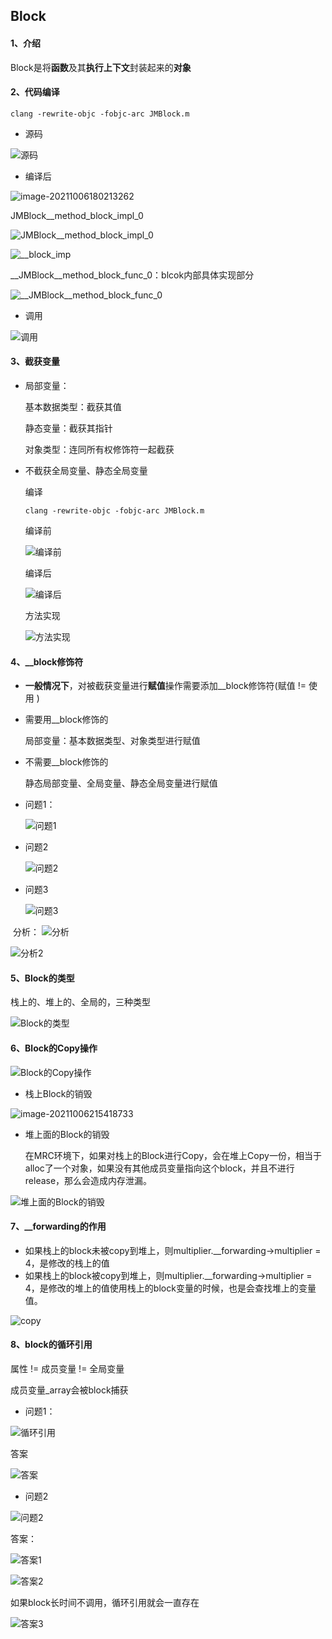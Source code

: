 ## Block

#### 1、介绍

   Block是将**函数**及其**执行上下文**封装起来的**对象**

#### 2、代码编译

```shell
clang -rewrite-objc -fobjc-arc JMBlock.m
```

- 源码

![源码](https://i.loli.net/2021/10/06/7oiBS3IqWOYpz42.png)

- 编译后

![image-20211006180213262](https://i.loli.net/2021/10/06/4E3BHUpAke8aKQ2.png)

JMBlock__method_block_impl_0

![JMBlock__method_block_impl_0](https://i.loli.net/2021/10/06/5P4VlbLvsxjtCSy.png)

![__block_imp](https://i.loli.net/2021/10/06/E6tWdqPiHa7Ycz5.png)

__JMBlock__method_block_func_0：blcok内部具体实现部分

![__JMBlock__method_block_func_0](https://i.loli.net/2021/10/06/yZPUxuc1q4SpYgf.png)

- 调用

![调用](https://i.loli.net/2021/10/06/Iycd9KMiQxzSk73.png)

#### 3、截获变量

- 局部变量：

  基本数据类型：截获其值

  静态变量：截获其指针

  对象类型：连同所有权修饰符一起截获

- 不截获全局变量、静态全局变量

  编译

  ```
  clang -rewrite-objc -fobjc-arc JMBlock.m
  ```

  编译前

  ![编译前](https://i.loli.net/2021/10/06/qrLuh9MBnASklHt.png)

  编译后

  ![编译后](https://i.loli.net/2021/10/06/35t4wQyBgDFO7dK.png)

  方法实现

  ![方法实现](https://i.loli.net/2021/10/06/GgnA2EcYsPVTlaH.png)

#### 4、__block修饰符

- **一般情况下**，对被截获变量进行**赋值**操作需要添加__block修饰符(赋值 != 使用 )

- 需要用__block修饰的

  局部变量：基本数据类型、对象类型进行赋值

- 不需要__block修饰的

  静态局部变量、全局变量、静态全局变量进行赋值

- 问题1：

  ![问题1](https://i.loli.net/2021/10/06/ltGLDpUPSsjrHTn.png)

- 问题2

  ![问题2](https://i.loli.net/2021/10/06/Erx1lCYKgFSGJa3.png)

- 问题3

  ![问题3](https://i.loli.net/2021/10/06/l6rJCE4WesBGLUc.png)

​		分析：		![分析](https://i.loli.net/2021/10/06/UHg419bMtBqE2LR.png)

![分析2](https://i.loli.net/2021/10/06/OLz45tWZpm8Ss12.png)

#### 5、Block的类型

栈上的、堆上的、全局的，三种类型

![Block的类型](https://i.loli.net/2021/10/06/6TDAuteUjowdkln.png)

#### 6、Block的Copy操作

![Block的Copy操作](https://i.loli.net/2021/10/06/PXaqK9rHEwyU1Bh.png)

- 栈上Block的销毁

![image-20211006215418733](https://i.loli.net/2021/10/06/Hyapnv5WUs8MeKG.png)

- 堆上面的Block的销毁

  在MRC环境下，如果对栈上的Block进行Copy，会在堆上Copy一份，相当于alloc了一个对象，如果没有其他成员变量指向这个block，并且不进行release，那么会造成内存泄漏。

![堆上面的Block的销毁](https://i.loli.net/2021/10/06/q63jYHhsJN2f8zR.png)

#### 7、__forwarding的作用

- 如果栈上的block未被copy到堆上，则multiplier.__forwarding->multiplier = 4，是修改的栈上的值
- 如果栈上的block被copy到堆上，则multiplier.__forwarding->multiplier = 4，是修改的堆上的值使用栈上的block变量的时候，也是会查找堆上的变量值。

![copy](https://i.loli.net/2021/10/06/w2BpgyaT173Wzvs.png)

#### 8、block的循环引用

属性 != 成员变量 != 全局变量

成员变量_array会被block捕获

- 问题1：

![循环引用](https://i.loli.net/2021/10/06/76yk94GpBoLrzwQ.png)

答案

![答案](https://i.loli.net/2021/10/06/J2gGeLO48twBEzT.png)

- 问题2

![问题2](https://i.loli.net/2021/10/06/Ew8LIxh3jUczl2W.png)

答案：

![答案1](https://i.loli.net/2021/10/06/7niCkwgpWMLVx8f.png)

![答案2](https://i.loli.net/2021/10/06/KvSLQ8l2dmxnG97.png)

如果block长时间不调用，循环引用就会一直存在

![答案3](https://i.loli.net/2021/10/06/9nc8UlICBYZMpLz.png)